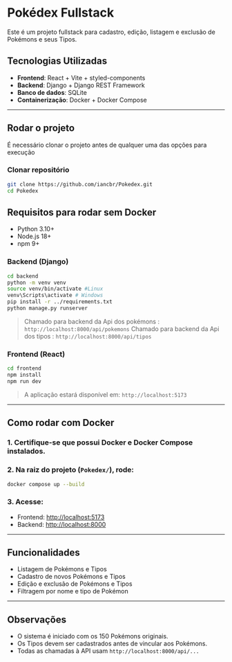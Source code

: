 # Pokédex Fullstack

Este é um projeto fullstack para cadastro, edição, listagem e exclusão de Pokémons e seus Tipos.

## Tecnologias Utilizadas

* **Frontend**: React + Vite + styled-components
* **Backend**: Django + Django REST Framework
* **Banco de dados**: SQLite
* **Containerização**: Docker + Docker Compose


---
## Rodar o projeto
É necessário clonar o projeto antes de qualquer uma das opções para execução

### Clonar repositório 

```bash
git clone https://github.com/iancbr/Pokedex.git
cd Pokedex

```
## Requisitos para rodar sem Docker

* Python 3.10+
* Node.js 18+
* npm 9+


### Backend (Django)

```bash
cd backend
python -m venv venv
source venv/bin/activate #Linux
venv\Scripts\activate # Windows
pip install -r ../requirements.txt
python manage.py runserver
```

>Chamado para backend da Api dos pokémons : `http://localhost:8000/api/pokemons`
>Chamado para backend da Api dos tipos : `http://localhost:8000/api/tipos`

### Frontend (React)

```bash
cd frontend
npm install
npm run dev
```

> A aplicação estará disponível em: `http://localhost:5173`

---

## Como rodar com Docker

### 1. Certifique-se que possui Docker e Docker Compose instalados.

### 2. Na raiz do projeto (`Pokedex/`), rode:

```bash
docker compose up --build
```

### 3. Acesse:

* Frontend: [http://localhost:5173](http://localhost:5173)
* Backend: [http://localhost:8000](http://localhost:8000)

---

## Funcionalidades

* Listagem de Pokémons e Tipos
* Cadastro de novos Pokémons e Tipos
* Edição e exclusão de Pokémons e Tipos
* Filtragem por nome e tipo de Pokémon

---

## Observações

* O sistema é iniciado com os 150 Pokémons originais.
* Os Tipos devem ser cadastrados antes de vincular aos Pokémons.
* Todas as chamadas à API usam `http://localhost:8000/api/...`


